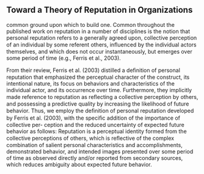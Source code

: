 ## Toward a Theory of Reputation in Organizations

common ground upon which to build one. Common throughout the published work on reputation in a number of disciplines is the notion that personal reputation refers to a generally agreed upon, collective perception of an individual by some referent others, inﬂuenced by the individual actors themselves, and which does not occur instantaneously, but emerges over some period of time (e.g., Ferris et al., 2003).

From their review, Ferris et al. (2003) distilled a deﬁnition of personal reputation that emphasized the perceptual character of the construct, its intentional nature, its focus on behaviors and characteristics of the individual actor, and its occurrence over time. Furthermore, they implicitly made reference to reputation as reﬂecting a collective perception by others, and possessing a predictive quality by increasing the likelihood of future behavior. Thus, we employ the deﬁnition of personal reputation developed by Ferris et al. (2003), with the speciﬁc addition of the importance of collective per- ception and the reduced uncertainty of expected future behavior as follows: Reputation is a perceptual identity formed from the collective perceptions of others, which is reﬂective of the complex combination of salient personal characteristics and accomplishments, demonstrated behavior, and intended images presented over some period of time as observed directly and/or reported from secondary sources, which reduces ambiguity about expected future behavior.